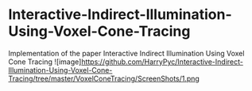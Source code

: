 # Interactive-Indirect-Illumination-Using-Voxel-Cone-Tracing
Implementation of the paper Interactive Indirect Illumination Using Voxel Cone Tracing
![image]https://github.com/HarryPyc/Interactive-Indirect-Illumination-Using-Voxel-Cone-Tracing/tree/master/VoxelConeTracing/ScreenShots/1.png
